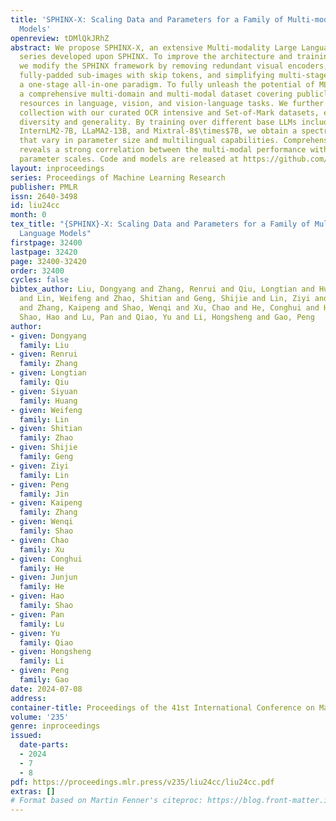 ```yaml
---
title: 'SPHINX-X: Scaling Data and Parameters for a Family of Multi-modal Large Language
  Models'
openreview: tDMlQkJRhZ
abstract: We propose SPHINX-X, an extensive Multi-modality Large Language Model (MLLM)
  series developed upon SPHINX. To improve the architecture and training efficiency,
  we modify the SPHINX framework by removing redundant visual encoders, bypassing
  fully-padded sub-images with skip tokens, and simplifying multi-stage training into
  a one-stage all-in-one paradigm. To fully unleash the potential of MLLMs, we assemble
  a comprehensive multi-domain and multi-modal dataset covering publicly available
  resources in language, vision, and vision-language tasks. We further enrich this
  collection with our curated OCR intensive and Set-of-Mark datasets, extending the
  diversity and generality. By training over different base LLMs including TinyLlama-1.1B,
  InternLM2-7B, LLaMA2-13B, and Mixtral-8$\times$7B, we obtain a spectrum of MLLMs
  that vary in parameter size and multilingual capabilities. Comprehensive benchmarking
  reveals a strong correlation between the multi-modal performance with the data and
  parameter scales. Code and models are released at https://github.com/Alpha-VLLM/LLaMA2-Accessory.
layout: inproceedings
series: Proceedings of Machine Learning Research
publisher: PMLR
issn: 2640-3498
id: liu24cc
month: 0
tex_title: "{SPHINX}-X: Scaling Data and Parameters for a Family of Multi-modal Large
  Language Models"
firstpage: 32400
lastpage: 32420
page: 32400-32420
order: 32400
cycles: false
bibtex_author: Liu, Dongyang and Zhang, Renrui and Qiu, Longtian and Huang, Siyuan
  and Lin, Weifeng and Zhao, Shitian and Geng, Shijie and Lin, Ziyi and Jin, Peng
  and Zhang, Kaipeng and Shao, Wenqi and Xu, Chao and He, Conghui and He, Junjun and
  Shao, Hao and Lu, Pan and Qiao, Yu and Li, Hongsheng and Gao, Peng
author:
- given: Dongyang
  family: Liu
- given: Renrui
  family: Zhang
- given: Longtian
  family: Qiu
- given: Siyuan
  family: Huang
- given: Weifeng
  family: Lin
- given: Shitian
  family: Zhao
- given: Shijie
  family: Geng
- given: Ziyi
  family: Lin
- given: Peng
  family: Jin
- given: Kaipeng
  family: Zhang
- given: Wenqi
  family: Shao
- given: Chao
  family: Xu
- given: Conghui
  family: He
- given: Junjun
  family: He
- given: Hao
  family: Shao
- given: Pan
  family: Lu
- given: Yu
  family: Qiao
- given: Hongsheng
  family: Li
- given: Peng
  family: Gao
date: 2024-07-08
address:
container-title: Proceedings of the 41st International Conference on Machine Learning
volume: '235'
genre: inproceedings
issued:
  date-parts:
  - 2024
  - 7
  - 8
pdf: https://proceedings.mlr.press/v235/liu24cc/liu24cc.pdf
extras: []
# Format based on Martin Fenner's citeproc: https://blog.front-matter.io/posts/citeproc-yaml-for-bibliographies/
---
```

